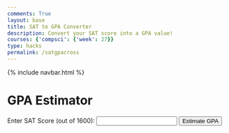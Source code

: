 ```yaml
---
comments: True
layout: base
title: SAT to GPA Converter
description: Convert your SAT score into a GPA value!
courses: {'compsci': {'week': 27}}
type: hacks
permalink: /satgpacross
---
```


{% include navbar.html %}

<style>
    /* Your existing CSS styles */

    /* New styles for SAT to GPA form */
    #satForm {
        margin-top: 20px;
    }

    #satImage {
        display: block;
        margin: 0 auto;
        max-width: 100%;
        height: auto;
        margin-bottom: 20px;
    }
</style>

<html lang="en">
<head>
    <meta charset="UTF-8">
    <meta name="viewport" content="width=device-width, initial-scale=1.0">
    <title>GPA Estimator</title>
    <style>
        /* Your CSS styles here */
    </style>
</head>
<body>
    <h1>GPA Estimator</h1>
    <form id="satForm">
    <label for="satscore">Enter SAT Score (out of 1600):</label>
    <input type="number" id="satscore" name="satscore">
    <!--<button type="submit" onclick="estimateGPA()">Estimate GPA</button>-->
    <button type="submit" onclick="estimateGPA()">Estimate GPA</button>
    </form>
    <p id="result"></p>
    <script>
        function estimateGPA() {
            document.getElementById('satForm').addEventListener('submit', function(event) {
                event.preventDefault();
            var satscore = parseFloat(document.getElementById('satscore').value);
                fetch("http://127.0.0.1:8028/api/satgpacross/", {
                method: "POST",
                headers: {
                    "Content-Type": "application/json; charset=UTF-8"
                },                
                body: JSON.stringify({
                    'satscore': satscore
                })                                                    
            })
            .then(response => {
                if (!response.ok) {
                    throw new Error('Failed Submit.  Check response');
                }                
                return response.json();                
            })
            .then(data => {                
                console.log('GPAData submitted successfully:', data);                
                alert('Estimated GPA received from backend:\n' + JSON.stringify(data));
                console.log('received from backend GPA = '+JSON.stringify(data));
            })                  
            .catch(error => {
                console.error('Error:', error.message);
                // Handle errors here, e.g., display an error message to the user
            });
        });
        }
    </script>
</body>
</html>